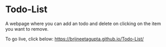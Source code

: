 # Todo-List
A webpage where you can add an todo and delete on clicking on the item you want to remove.

To go live, click below:
https://brijneetagupta.github.io/Todo-List/
